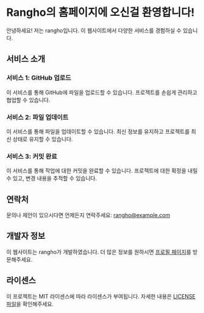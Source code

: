 # Rangho의 홈페이지에 오신걸 환영합니다!

안녕하세요! 저는 rangho입니다. 이 웹사이트에서 다양한 서비스를 경험하실 수 있습니다.

## 서비스 소개

### 서비스 1: GitHub 업로드
이 서비스를 통해 GitHub에 파일을 업로드할 수 있습니다. 프로젝트를 손쉽게 관리하고 협업할 수 있습니다.

### 서비스 2: 파일 업데이트
이 서비스를 통해 파일을 업데이트할 수 있습니다. 최신 정보를 유지하고 프로젝트를 최신 상태로 유지할 수 있습니다.

### 서비스 3: 커밋 완료
이 서비스를 통해 작업에 대한 커밋을 완료할 수 있습니다. 프로젝트에 대한 확정을 내릴 수 있고, 변경 내용을 추적할 수 있습니다.

## 연락처

문의나 제안이 있으시다면 언제든지 연락주세요: rangho@example.com

## 개발자 정보

이 웹사이트는 rangho가 개발하였습니다. 더 많은 정보를 원하시면 [프로필 페이지](https://httpsrangho.wordpress.com/)를 방문해주세요.

## 라이센스

이 프로젝트는 MIT 라이센스에 따라 라이센스가 부여됩니다. 자세한 내용은 [LICENSE 파일](LICENSE)을 확인해주세요.
